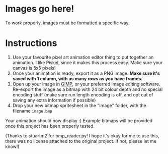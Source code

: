 # Images go here!
To work properly, images must be formatted a specific way.

# Instructions
1. Use your favourite pixel art animation editor thing to put together an animation. I like Piskel, since it makes this process easy. Make sure your canvas is 5x5 pixels!
2. Once your animation is ready, export it as a PNG image. **Make sure it's saved with 1 column, with as many rows as you have frames.**
3. Open up your image in [GIMP](https://www.gimp.org/), or your preferred image editing software. Re-export the image as a bitmap with 24 bit colour depth and no special encoding stuff (make sure run length encoding is off, and opt out of saving any extra information if possible)
4. Drop your new bitmap spritesheet in the "Image" folder, with the filename `image.bmp`

Your animation should now display :) Example bitmaps will be provided once this project has been properly tested.

(Thanks to stuartm2 for bmp_reader.py! I hope it's okay for me to use this, there was no license attached to the original project. If not, please let me know!)
